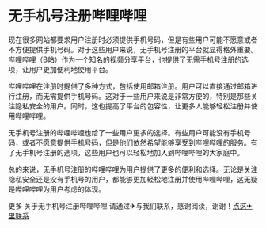 # 无手机号注册哔哩哔哩

现在很多网站都要求用户注册时必须提供手机号码，但是有些用户可能不愿意或者不方便提供手机号码。对于这些用户来说，无手机号注册的平台就显得格外重要。哔哩哔哩（B站）作为一个知名的视频分享平台，也提供了无需手机号注册的选项，让用户更加便利地使用平台。

哔哩哔哩在注册时提供了多种方式，包括使用邮箱注册。用户可以直接通过邮箱进行注册，而无需提供手机号码。这对于一些用户来说是非常方便的，特别是那些关注隐私安全的用户。同时，这也提高了平台的包容性，让更多人能够轻松注册并使用哔哩哔哩。

无手机号注册的哔哩哔哩也给了一些用户更多的选择。有些用户可能没有手机号码，或者不愿意提供手机号码，但是他们依然希望能够享受到哔哩哔哩的服务。有了无手机号注册的选项，这些用户也可以轻松地加入到哔哩哔哩的大家庭中。

总的来说，无手机号注册的哔哩哔哩为用户提供了更多的便利和选择。无论是关注隐私安全还是没有手机号的用户，都能够更加轻松地注册并使用哔哩哔哩，这无疑是哔哩哔哩为用户考虑的体现。

更多 关于无手机号注册哔哩哔哩 请通过✈与我们联系，感谢阅读，谢谢！[点这✈里联系](https://sms.k02.cc)